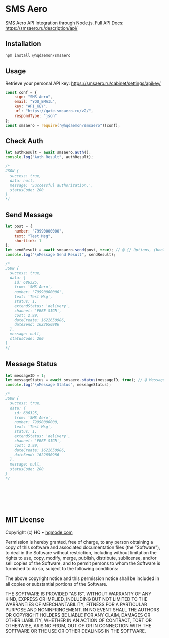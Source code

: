 # SMS Aero
SMS Aero API Integration through Node.js.
Full API Docs: https://smsaero.ru/description/api/

## Installation
```
npm install @hqdaemon/smsaero
```

## Usage
Retrieve your personal API key: https://smsaero.ru/cabinet/settings/apikey/

```js
const conf = {
	sign: "SMS Aero",
	email: "YOU_EMAIL",
	key: "API_KEY",
	url: "https://gate.smsaero.ru/v2/",
	respondType: "json"
};
const smsaero = require("@hqdaemon/smsaero")(conf);
```

## Check Auth
```js
let authResult = await smsaero.auth();
console.log("Auth Result", authResult);

/*
JSON {
  success: true,
  data: null,
  message: 'Successful authorization.',
  statusCode: 200
}
*/
```

## Send Message
```js
let post = {
	number: "79990000000",
	text: "Test Msg",
	shortLink: 1
};
let sendResult = await smsaero.send(post, true); // @ {} Options, (bool) Test Mode
console.log("\nMessage Send Result", sendResult);

/*
JSON {
  success: true,
  data: {
    id: 686325,
    from: 'SMS Aero',
    number: '79990000000',
    text: 'Test Msg',
    status: 1,
    extendStatus: 'delivery',
    channel: 'FREE SIGN',
    cost: 2.99,
    dateCreate: 1622650986,
    dateSend: 1622650986
  },
  message: null,
  statusCode: 200
}
*/
```

## Message Status
```js
let messageID = 1;
let messageStatus = await smsaero.status(messageID, true); // @ Message ID, (bool) Test Mode
console.log("\nMessage Status", messageStatus);

/*
JSON {
  success: true,
  data: {
    id: 686325,
    from: 'SMS Aero',
    number: 79990000000,
    text: 'Test Msg',
    status: 1,
    extendStatus: 'delivery',
    channel: 'FREE SIGN',
    cost: 2.99,
    dateCreate: 1622650986,
    dateSend: 1622650986
  },
  message: null,
  statusCode: 200
}
*/
```

<br />
<br />
<br />
<br />

## MIT License

Copyright (c) HQ • [hqmode.com](https://hqmode.com)

Permission is hereby granted, free of charge, to any person obtaining a copy
of this software and associated documentation files (the "Software"), to deal
in the Software without restriction, including without limitation the rights
to use, copy, modify, merge, publish, distribute, sublicense, and/or sell
copies of the Software, and to permit persons to whom the Software is
furnished to do so, subject to the following conditions:

The above copyright notice and this permission notice shall be included in all
copies or substantial portions of the Software.

THE SOFTWARE IS PROVIDED "AS IS", WITHOUT WARRANTY OF ANY KIND, EXPRESS OR
IMPLIED, INCLUDING BUT NOT LIMITED TO THE WARRANTIES OF MERCHANTABILITY,
FITNESS FOR A PARTICULAR PURPOSE AND NONINFRINGEMENT. IN NO EVENT SHALL THE
AUTHORS OR COPYRIGHT HOLDERS BE LIABLE FOR ANY CLAIM, DAMAGES OR OTHER
LIABILITY, WHETHER IN AN ACTION OF CONTRACT, TORT OR OTHERWISE, ARISING FROM,
OUT OF OR IN CONNECTION WITH THE SOFTWARE OR THE USE OR OTHER DEALINGS IN THE
SOFTWARE.